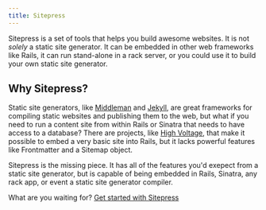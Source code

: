 ```yaml
---
title: Sitepress
---
```


Sitepress is a set of tools that helps you build awesome websites. It is not *solely* a static site generator. It can be embedded in other web frameworks like Rails, it can run stand-alone in a rack server, or you could use it to build your own static site generator.

## Why Sitepress?

Static site generators, like [Middleman](https://middlemanapp.com) and [Jekyll](https://jekyllrb.com), are great frameworks for compiling static websites and publishing them to the web, but what if you need to run a content site from within Rails or Sinatra that needs to have access to a database? There are projects, like [High Voltage](https://github.com/thoughtbot/high_voltage), that make it possible to embed a very basic site into Rails, but it lacks powerful features like Frontmatter and a Sitemap object.

Sitepress is the missing piece. It has all of the features you'd exepect from a static site generator, but is capable of being embedded in Rails, Sinatra, any rack app, or event a static site generator compiler.

What are you waiting for? [Get started with Sitepress](/basics/frontmatter.html)
